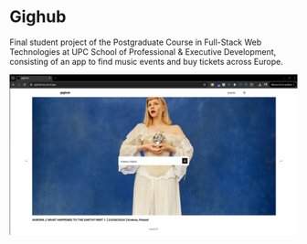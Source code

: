 # Gighub

Final student project of the Postgraduate Course in Full-Stack Web Technologies at UPC School of Professional & Executive Development, consisting of an app to find music events and buy tickets across Europe.

<p align="center"> 
  <img src="assets/cover.png" alt="Gighub Project Image">
</p>